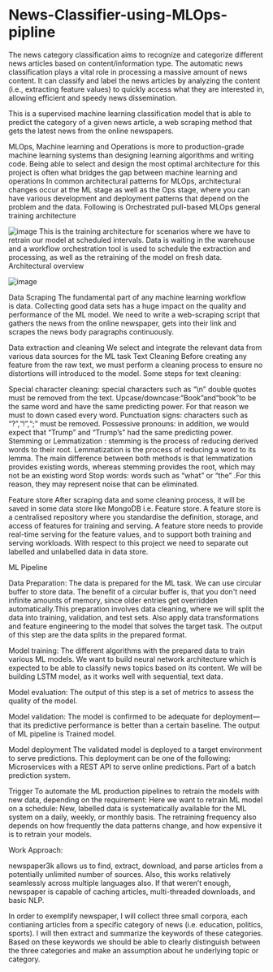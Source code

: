 # News-Classifier-using-MLOps-pipline
The news category classification aims to recognize and categorize different news articles based on content/information type. The automatic news classification plays a vital role in processing a massive amount of news content. It can classify and label the news articles by analyzing the content (i.e., extracting feature values) to quickly access what they are interested in, allowing efficient and speedy news dissemination.

This is a supervised machine learning classification model that is able to predict the category of a given news article, a web scraping method that gets the latest news from the online newspapers.

MLOps, Machine learning and Operations is more to production-grade machine learning systems than designing learning algorithms and writing code. Being able to select and design the most optimal architecture for this project is often what bridges the gap between machine learning and operations
In common architectural patterns for MLOps, architectural changes occur at the ML stage as well as the Ops stage, where you can have various development and deployment patterns that depend on the problem and the data.
Following is Orchestrated pull-based MLOps general training architecture

![image](https://user-images.githubusercontent.com/101706028/166643884-e4616803-1455-4adf-a6ea-390a561c2c77.png)
This is the training architecture for scenarios where we have to retrain our model at scheduled intervals. Data is waiting in the warehouse and a workflow orchestration tool is used to schedule the extraction and processing, as well as the retraining of the model on fresh data.
Architectural overview

![image](https://user-images.githubusercontent.com/101706028/166643940-aa979357-1e2f-400c-8bd6-da681678b20b.png)

Data 	Scraping
The fundamental part of any machine learning workflow is data. Collecting good data sets has a huge impact on the quality and performance of the ML model. We need to write a web-scraping script that gathers the news from the online newspaper, gets into their link and scrapes the news body paragraphs continuously.

Data 	extraction and cleaning
We select and integrate the relevant data from various data sources for the ML task
Text Cleaning
Before creating any feature from the raw text, we must perform a cleaning process to ensure no distortions will introduced to the model. Some steps for text cleaning:

Special 	character cleaning: special characters such as “\n” 	double quotes must 	be removed from the text.
Upcase/downcase:“Book”and“book”to be 	the 	same word and have the same predicting power. For that reason we 	must 	to down cased every word.
Punctuation signs: characters such as “?”,“!”,“;” must 	be removed.
Possessive pronouns: in addition, we would expect that “Trump” and “Trump’s”  had the same predicting power.
Stemming or Lemmatization : stemming is the process of 	 reducing derived words to their root. Lemmatization is the process of reducing a word to its lemma. The main difference between both methods is that lemmatization 	provides existing words, whereas stemming provides the root, which may not be an existing word
Stop words: words such as “what” or “the” .For this reason, they may represent noise that can be eliminated. 

Feature 	store
After scraping data and some cleaning process, it will be saved in some data store like MongoDB i.e. Feature store. A feature store is a centralised repository where you standardise the definition, storage, and access of features for training and serving. A feature store needs to provide real-time serving for the feature values, and to support both training and serving workloads.
With respect to this project we need to separate out labelled and unlabelled data in data store.

ML 	Pipeline

Data 				Preparation: The 				data is prepared for the ML task. We 				can use circular buffer to store data. The 				benefit of a circular buffer is, that you don't need 				infinite amounts of memory, since older entries get overridden 				automatically.This 				preparation involves data cleaning, where we will split the data 				into training, validation, and test sets. Also apply data 				transformations and feature engineering to the model that solves 				the target task. The output of this step are the data 				splits in 				the prepared format.

Model 				training: The different algorithms with the prepared data to 				train various ML models. We 				want to build neural network architecture which is expected to be 				able to classify news topics based on its content. We will be 				building LSTM model, as it works well with sequential, text data.

Model 				evaluation: The output of this step is a set of metrics to assess 				the quality of the model.

Model 				validation: The model is confirmed to be adequate for 				deployment—that its predictive performance is better than a 				certain baseline.
The output of ML pipeline is Trained model.

Model 	deployment
The validated model is deployed to a target environment to serve predictions. This deployment can be one of the following:
Microservices 	with a REST API to serve online predictions.
Part 	of a batch prediction system.

Trigger
To automate the ML production pipelines to retrain the models with new data, depending on the requirement:
Here we want to retrain ML model on a schedule: New, labelled data is systematically available for the ML system on a daily, weekly, or monthly basis. The retraining frequency also depends on how frequently the data patterns change, and how expensive it is to retrain your models.

Work Approach: 

newspaper3k  allows us to find, extract, download, and parse articles from a potentially unlimited number of sources. Also, this works relatively seamlessly across multiple languages also. If that weren’t enough, newspaper is capable of caching articles, multi-threaded downloads, and basic NLP.


In order to exemplify newspaper, I will collect three small corpora, each contianing articles from a specific category of news (i.e. education, politics, sports). I will then extract and summarize the keywords of these categories. Based on these keywords we should be able to clearly distinguish between the three categories and make an assumption about he underlying topic or category.
